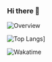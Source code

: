 ### Hi there 👋

![Overview](https://github-readme-stats.vercel.app/api?username=xiguajerry&count_private=true&title_color=CC88BB&text_color=885566&bg_color=20,F2FBFF,E6F8FF,FFE6EB,FFF2F5)

![Top Langs](https://github-readme-stats.vercel.app/api/top-langs/?username=xiguajerry&title_color=CC88BB&text_color=885566&bg_color=20,F2FBFF,E6F8FF,FFE6EB,FFF2F5)]

![Wakatime](https://github-readme-stats.vercel.app/api/wakatime?username=xiguajerry&title_color=CC88BB&text_color=885566&bg_color=20,F2FBFF,E6F8FF,FFE6EB,FFF2F5)

<!--
**xiguajerry/xiguajerry** is a ✨ _special_ ✨ repository because its `README.md` (this file) appears on your GitHub profile.

Here are some ideas to get you started:

- 🔭 I’m currently working on ...
- 🌱 I’m currently learning ...
- 👯 I’m looking to collaborate on ...
- 🤔 I’m looking for help with ...
- 💬 Ask me about ...
- 📫 How to reach me: ...
- 😄 Pronouns: ...
- ⚡ Fun fact: ...
-->

